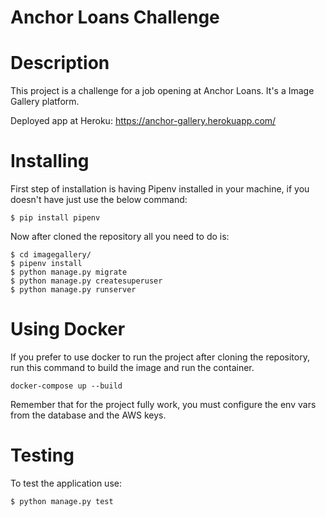 # Anchor Loans Challenge

# Description

This project is a challenge for a job opening at Anchor Loans. It's a Image Gallery platform.

Deployed app at Heroku: https://anchor-gallery.herokuapp.com/

# Installing

First step of installation is having Pipenv installed in your machine, if you doesn't have just use the below command:

``` $ pip install pipenv ```

Now after cloned the repository all you need to do is:

```
$ cd imagegallery/
$ pipenv install
$ python manage.py migrate
$ python manage.py createsuperuser
$ python manage.py runserver
```

# Using Docker

If you prefer to use docker to run the project after cloning the repository, run
this command to build the image and run the container.

``` docker-compose up --build ```

Remember that for the project fully work, you must configure the env vars from 
the database and the AWS keys.


# Testing

To test the application use:

```$ python manage.py test```


